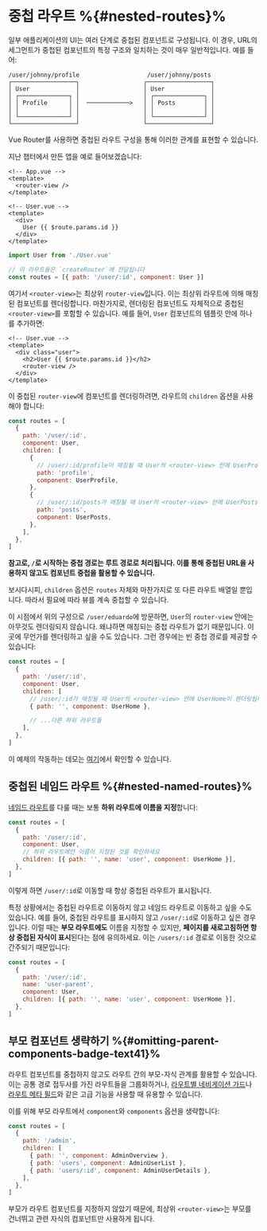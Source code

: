 # 중첩 라우트 %{#nested-routes}%

<VueSchoolLink
  href="https://vueschool.io/lessons/nested-routes"
  title="중첩 라우트에 대해 배우기"
/>

일부 애플리케이션의 UI는 여러 단계로 중첩된 컴포넌트로 구성됩니다. 이 경우, URL의 세그먼트가 중첩된 컴포넌트의 특정 구조와 일치하는 것이 매우 일반적입니다. 예를 들어:

```
/user/johnny/profile                   /user/johnny/posts 
┌──────────────────┐                  ┌──────────────────┐
│ User             │                  │ User             │
│ ┌──────────────┐ │                  │ ┌──────────────┐ │
│ │ Profile      │ │  ────────────>   │ │ Posts        │ │
│ │              │ │                  │ │              │ │
│ └──────────────┘ │                  │ └──────────────┘ │
└──────────────────┘                  └──────────────────┘
```

Vue Router를 사용하면 중첩된 라우트 구성을 통해 이러한 관계를 표현할 수 있습니다.

지난 챕터에서 만든 앱을 예로 들어보겠습니다:

```vue
<!-- App.vue -->
<template>
  <router-view />
</template>
```

```vue
<!-- User.vue -->
<template>
  <div>
    User {{ $route.params.id }}
  </div>
</template>
```

```js
import User from './User.vue'

// 이 라우트들은 `createRouter`에 전달됩니다
const routes = [{ path: '/user/:id', component: User }]
```

여기서 `<router-view>`는 최상위 `router-view`입니다. 이는 최상위 라우트에 의해 매칭된 컴포넌트를 렌더링합니다. 마찬가지로, 렌더링된 컴포넌트도 자체적으로 중첩된 `<router-view>`를 포함할 수 있습니다. 예를 들어, `User` 컴포넌트의 템플릿 안에 하나를 추가하면:

```vue
<!-- User.vue -->
<template>
  <div class="user">
    <h2>User {{ $route.params.id }}</h2>
    <router-view />
  </div>
</template>
```

이 중첩된 `router-view`에 컴포넌트를 렌더링하려면, 라우트의 `children` 옵션을 사용해야 합니다:

```js
const routes = [
  {
    path: '/user/:id',
    component: User,
    children: [
      {
        // /user/:id/profile이 매칭될 때 User의 <router-view> 안에 UserProfile이 렌더링됩니다
        path: 'profile',
        component: UserProfile,
      },
      {
        // /user/:id/posts가 매칭될 때 User의 <router-view> 안에 UserPosts가 렌더링됩니다
        path: 'posts',
        component: UserPosts,
      },
    ],
  },
]
```

**참고로, `/`로 시작하는 중첩 경로는 루트 경로로 처리됩니다. 이를 통해 중첩된 URL을 사용하지 않고도 컴포넌트 중첩을 활용할 수 있습니다.**

보시다시피, `children` 옵션은 `routes` 자체와 마찬가지로 또 다른 라우트 배열일 뿐입니다. 따라서 필요에 따라 뷰를 계속 중첩할 수 있습니다.

이 시점에서 위의 구성으로 `/user/eduardo`에 방문하면, `User`의 `router-view` 안에는 아무것도 렌더링되지 않습니다. 왜냐하면 매칭되는 중첩 라우트가 없기 때문입니다. 이곳에 무언가를 렌더링하고 싶을 수도 있습니다. 그런 경우에는 빈 중첩 경로를 제공할 수 있습니다:

```js
const routes = [
  {
    path: '/user/:id',
    component: User,
    children: [
      // /user/:id가 매칭될 때 User의 <router-view> 안에 UserHome이 렌더링됩니다
      { path: '', component: UserHome },

      // ...다른 하위 라우트들
    ],
  },
]
```

이 예제의 작동하는 데모는 [여기](https://codesandbox.io/s/nested-views-vue-router-4-examples-hl326?initialpath=%2Fusers%2Feduardo)에서 확인할 수 있습니다.

## 중첩된 네임드 라우트 %{#nested-named-routes}%

[네임드 라우트](./named-routes.md)를 다룰 때는 보통 **하위 라우트에 이름을 지정**합니다:

```js
const routes = [
  {
    path: '/user/:id',
    component: User,
    // 하위 라우트에만 이름이 지정된 것을 확인하세요
    children: [{ path: '', name: 'user', component: UserHome }],
  },
]
```

이렇게 하면 `/user/:id`로 이동할 때 항상 중첩된 라우트가 표시됩니다.

특정 상황에서는 중첩된 라우트로 이동하지 않고 네임드 라우트로 이동하고 싶을 수도 있습니다. 예를 들어, 중첩된 라우트를 표시하지 않고 `/user/:id`로 이동하고 싶은 경우입니다. 이럴 때는 **부모 라우트에도** 이름을 지정할 수 있지만, **페이지를 새로고침하면 항상 중첩된 자식이 표시**된다는 점에 유의하세요. 이는 `/users/:id` 경로로 이동한 것으로 간주되기 때문입니다:

```js
const routes = [
  {
    path: '/user/:id',
    name: 'user-parent',
    component: User,
    children: [{ path: '', name: 'user', component: UserHome }],
  },
]
```

## 부모 컴포넌트 생략하기 <Badge text="4.1+" /> %{#omitting-parent-components-badge-text41}%

라우트 컴포넌트를 중첩하지 않고도 라우트 간의 부모-자식 관계를 활용할 수 있습니다. 이는 공통 경로 접두사를 가진 라우트들을 그룹화하거나, [라우트별 네비게이션 가드](../advanced/navigation-guards#Per-Route-Guard)나 [라우트 메타 필드](../advanced/meta)와 같은 고급 기능을 사용할 때 유용할 수 있습니다.

이를 위해 부모 라우트에서 `component`와 `components` 옵션을 생략합니다:

```js
const routes = [
  {
    path: '/admin',
    children: [
      { path: '', component: AdminOverview },
      { path: 'users', component: AdminUserList },
      { path: 'users/:id', component: AdminUserDetails },
    ], 
  },
]
```

부모가 라우트 컴포넌트를 지정하지 않았기 때문에, 최상위 `<router-view>`는 부모를 건너뛰고 관련 자식의 컴포넌트만 사용하게 됩니다.
